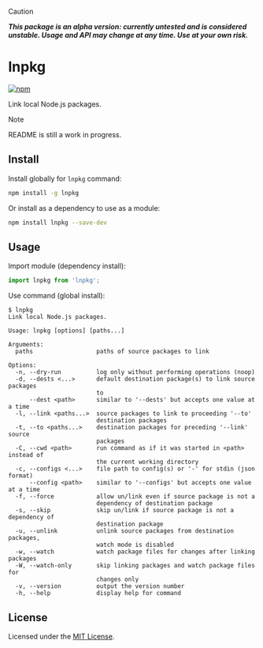 > [!CAUTION]
>
> **_This package is an alpha version: currently untested and is considered unstable. Usage and API may change at any time. Use at your own risk._**

# lnpkg

[![npm](https://img.shields.io/npm/v/lnpkg.svg)](https://www.npmjs.com/package/lnpkg)

Link local Node.js packages.

> [!NOTE]
>
> README is still a work in progress.

## Install

Install globally for `lnpkg` command:

```sh
npm install -g lnpkg
```

Or install as a dependency to use as a module:

```sh
npm install lnpkg --save-dev
```

## Usage

Import module (dependency install):

```javascript
import lnpkg from 'lnpkg';
```

Use command (global install):

```text
$ lnpkg
Link local Node.js packages.

Usage: lnpkg [options] [paths...]

Arguments:
  paths                  paths of source packages to link

Options:
  -n, --dry-run          log only without performing operations (noop)
  -d, --dests <...>      default destination package(s) to link source packages
                         to
      --dest <path>      similar to '--dests' but accepts one value at a time
  -l, --link <paths...>  source packages to link to proceeding '--to'
                         destination packages
  -t, --to <paths...>    destination packages for preceding '--link' source
                         packages
  -C, --cwd <path>       run command as if it was started in <path> instead of
                         the current working directory
  -c, --configs <...>    file path to config(s) or '-' for stdin (json format)
      --config <path>    similar to '--configs' but accepts one value at a time
  -f, --force            allow un/link even if source package is not a
                         dependency of destination package
  -s, --skip             skip un/link if source package is not a dependency of
                         destination package
  -u, --unlink           unlink source packages from destination packages,
                         watch mode is disabled
  -w, --watch            watch package files for changes after linking packages
  -W, --watch-only       skip linking packages and watch package files for
                         changes only
  -v, --version          output the version number
  -h, --help             display help for command
```

## License

Licensed under the [MIT License](LICENSE).

